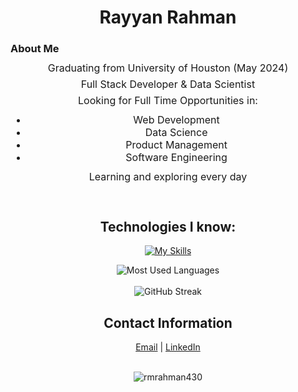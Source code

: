 
<h1 align="center">
  Rayyan Rahman
</h1>

### About Me

<div align="center">
  <div style="font-size:16px;">
    <p style="line-height:10px;">Graduating from University of Houston (May 2024)</p>
    <p style="line-height:10px;">Full Stack Developer & Data Scientist </p>
    <p style="line-height:10px;">Looking for Full Time Opportunities in:
      <ul>
        <div style="text-align: center">  
          <li style="text-align: center;">Web Development</li>
          <li>Data Science</li>
          <li>Product Management</li>
          <li>Software Engineering</li>
        </div>  
      </ul>
    </p>
    <p style="line-height:10px;">Learning and exploring every day<p>
  </div>
  <br>
</div>

<h2 align="center">Technologies I know:</h2>
<div align="center">

[![My Skills](https://skillicons.dev/icons?i=python,java,cs,cpp,html,css,javascript,bootstrap,react,express,nodejs,mongodb,tensorflow,pytorch,vscode,visualstudio,git,github,matlab,r,heroku,aws,azure,bash,dart,flutter,sklearn,mysql,jest,firebase,&perline=11)](https://skillicons.dev)

</div>

<div align="center">
    <img src="https://github-readme-stats.vercel.app/api/top-langs/?username=rmrahman430&hide=html,css&layout=compact&theme=gruvbox" alt="Most Used Languages">
</div>
<br>
<div align="center">
    <img src="https://streak-stats.demolab.com/?user=rmrahman430&theme=gruvbox" alt="GitHub Streak">
</div>

<h2 align="center">Contact Information</h2>

<div align="center">
  <a href="mailto:rayyanmrahman@gmail.com" target="_blank">Email</a> | 
  <a href="https://www.linkedin.com/in/rayyanmrahman/" target="_blank">LinkedIn</a>
</div>
<br>

<p align="center"> <img src="https://komarev.com/ghpvc/?username=rmrahman430&label=Profile%20views&color=0e75b6&style=flat" alt="rmrahman430" /> </p>
